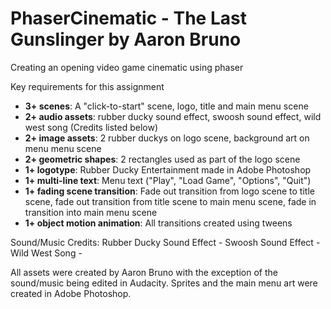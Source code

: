 # PhaserCinematic - The Last Gunslinger by Aaron Bruno
Creating an opening video game cinematic using phaser

Key requirements for this assignment
- **3+ scenes**: A "click-to-start" scene, logo, title and main menu scene
- **2+ audio assets**: rubber ducky sound effect, swoosh sound effect, wild west song (Credits listed below)
- **2+ image assets**: 2 rubber duckys on logo scene, background art on menu menu scene
- **2+ geometric shapes**: 2 rectangles used as part of the logo scene
- **1+ logotype**: Rubber Ducky Entertainment made in Adobe Photoshop
- **1+ multi-line text**: Menu text ("Play", "Load Game", "Options", "Quit")
- **1+ fading scene transition**: Fade out transition from logo scene to title scene, fade out transition from title scene to main menu scene, fade in transition into main menu scene
- **1+ object motion animation**: All transitions created using tweens

Sound/Music Credits:
Rubber Ducky Sound Effect - 
Swoosh Sound Effect - 
Wild West Song  - 

All assets were created by Aaron Bruno with the exception of the sound/music being edited in Audacity.
Sprites and the main menu art were created in Adobe Photoshop.
